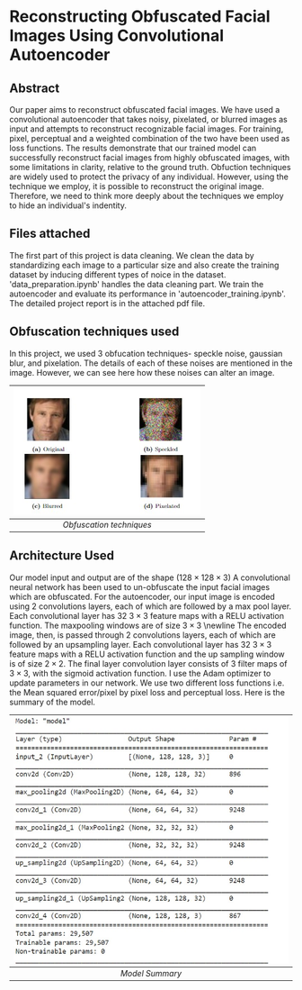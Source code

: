 # Reconstructing Obfuscated Facial Images Using Convolutional Autoencoder

## Abstract
Our paper aims to reconstruct obfuscated facial images. We have used a convolutional
autoencoder that takes noisy, pixelated, or blurred images as input and attempts to reconstruct recognizable facial images. For training, pixel, perceptual and a weighted combination of the two have been used as loss functions. The results demonstrate that our
trained model can successfully reconstruct facial images from highly obfuscated images,
with some limitations in clarity, relative to the ground truth. Obfuction techniques are widely used to protect the privacy of any individual. However, using the technique we employ, it is possible to reconstruct the original image. Therefore, we need to think more deeply about the techniques we employ to hide an individual's indentity.

## Files attached
The first part of this project is data cleaning. We clean the data by standardizing each image to a particular size and also create the training dataset by inducing different types of noice in the dataset. 'data_preparation.ipynb' handles the data cleaning part. We train the autoencoder and evaluate its performance in 'autoencoder_training.ipynb'. The detailed project report is in the attached pdf file.

## Obfuscation techniques used

In this project, we used 3 obfucation techniques- speckle noise, gaussian blur, and pixelation. The details of each of these noises are mentioned in the image. However, we can see here how these noises can alter an image. 

| ![noise_images.jpg](/obfucation_images/noise_images.jpg) | 
|:--:| 
| *Obfuscation techniques* |

## Architecture Used

Our model input and output are of the shape $(128\times128\times3)$
A convolutional neural network has been used to un-obfuscate the input facial images which are obfuscated. For the autoencoder, our input image is encoded using 2 convolutions layers, each of which are followed by a max pool layer. Each convolutional layer has $32$ $3\times3$ feature maps with a RELU activation function. The maxpooling windows are of size $3\times3$
\newline The encoded image, then, is passed through 2 convolutions layers, each of which are followed by an upsampling layer. Each convolutional layer has $32$ $3\times3$ feature maps with a RELU activation function and the up sampling window is of size $2\times2$. The final layer convolution layer consists of 3 filter maps of $3\times3$, with the sigmoid activation function. I use the Adam optimizer to update parameters in our network. We use two different loss functions i.e. the Mean squared error/pixel by pixel loss and perceptual loss. Here is the summary of the model. 

| ![model.jpg](/obfucation_images/model.jpg) | 
|:--:| 
| *Model Summary* |

